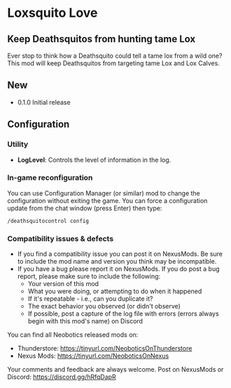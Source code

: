 # Loxsquito Love

## Keep Deathsquitos from hunting tame Lox

Ever stop to think how a Deathsquito could tell a tame lox from a wild one? This mod will keep Deathsquitos from targeting tame Lox and Lox Calves.

## New

- 0.1.0 Initial release

## Configuration

### Utility

- **LogLevel**: Controls the level of information in the log.

### In-game reconfiguration

You can use Configuration Manager (or similar) mod to change the configuration without exiting the game. You can force a configuration update from the chat window (press Enter) then type:

	/deathsquitocontrol config

### Compatibility issues & defects

- If you find a compatibility issue you can post it on NexusMods. Be sure to include the mod name and version you think may be incompatible.
- If you have a bug please report it on NexusMods. If you do post a bug report, please make sure to include the following:
    - Your version of this mod
    - What you were doing, or attempting to do when it happened
    - If it's repeatable - i.e., can you duplicate it?
    - The exact behavior you observed (or didn't observe)
    - If possible, post a capture of the log file with errors (errors always begin with this mod's name) on Discord


You can find all Neobotics released mods on: 
- Thunderstore: https://tinyurl.com/NeoboticsOnThunderstore 
- Nexus Mods: https://tinyurl.com/NeoboticsOnNexus

Your comments and feedback are always welcome. Post on NexusMods or Discord: https://discord.gg/hRfqDapR